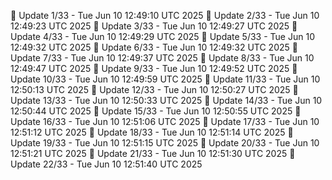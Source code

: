 📌 Update 1/33 - Tue Jun 10 12:49:10 UTC 2025
📌 Update 2/33 - Tue Jun 10 12:49:23 UTC 2025
📌 Update 3/33 - Tue Jun 10 12:49:27 UTC 2025
📌 Update 4/33 - Tue Jun 10 12:49:29 UTC 2025
📌 Update 5/33 - Tue Jun 10 12:49:32 UTC 2025
📌 Update 6/33 - Tue Jun 10 12:49:32 UTC 2025
📌 Update 7/33 - Tue Jun 10 12:49:37 UTC 2025
📌 Update 8/33 - Tue Jun 10 12:49:47 UTC 2025
📌 Update 9/33 - Tue Jun 10 12:49:52 UTC 2025
📌 Update 10/33 - Tue Jun 10 12:49:59 UTC 2025
📌 Update 11/33 - Tue Jun 10 12:50:13 UTC 2025
📌 Update 12/33 - Tue Jun 10 12:50:27 UTC 2025
📌 Update 13/33 - Tue Jun 10 12:50:33 UTC 2025
📌 Update 14/33 - Tue Jun 10 12:50:44 UTC 2025
📌 Update 15/33 - Tue Jun 10 12:50:55 UTC 2025
📌 Update 16/33 - Tue Jun 10 12:51:06 UTC 2025
📌 Update 17/33 - Tue Jun 10 12:51:12 UTC 2025
📌 Update 18/33 - Tue Jun 10 12:51:14 UTC 2025
📌 Update 19/33 - Tue Jun 10 12:51:15 UTC 2025
📌 Update 20/33 - Tue Jun 10 12:51:21 UTC 2025
📌 Update 21/33 - Tue Jun 10 12:51:30 UTC 2025
📌 Update 22/33 - Tue Jun 10 12:51:40 UTC 2025
